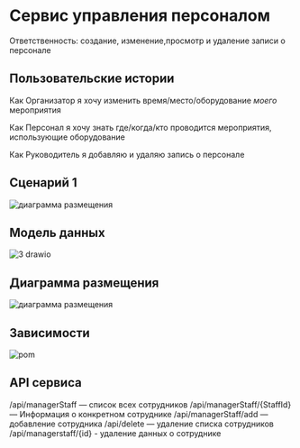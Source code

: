 # Сервис управления персоналом

Ответственность: создание, изменение,просмотр и удаление записи о персонале

## Пользовательские истории

Как Организатор я хочу изменить время/место/оборудование _моего_ мероприятия

Как Персонал я хочу знать где/когда/кто проводится мероприятия, использующие оборудование

Как Руководитель я добавляю и удаляю запись о персонале
 ## Сценарий 1
![диаграмма размещения](https://user-images.githubusercontent.com/82897496/164014823-29b00e63-c4b9-4cbe-94da-100e7a111c3b.jpg)

## Модель данных
![3 drawio](https://user-images.githubusercontent.com/82897496/163939607-78d28ede-680e-4d6d-95c2-03700f9df23e.png)
## Диаграмма размещения
![диаграмма размещения](https://user-images.githubusercontent.com/82897496/164014823-29b00e63-c4b9-4cbe-94da-100e7a111c3b.jpg)

## Зависимости
![pom](https://user-images.githubusercontent.com/82897496/164015499-0fdac1d9-c626-487e-a303-78c039aed5ce.png)

## API сервиса
/api/managerStaff — список всех сотрудников
/api/managerStaff/{StaffId} — Информация о конкретном сотруднике
/api/managerStaff/add — добавление сотрудника
/api/delete — удаление списка сотрудников
/api/managerstaff/{id} - удаление данных о сотруднике
